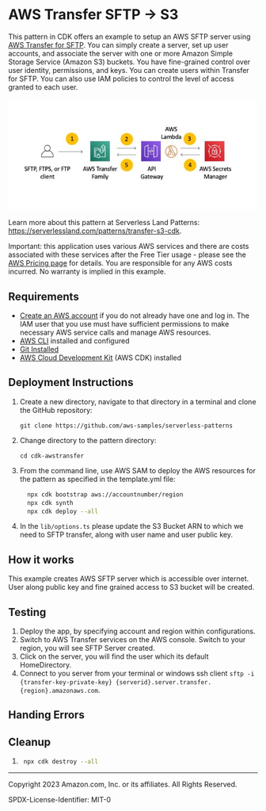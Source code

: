 # AWS Transfer SFTP -> S3

This pattern in CDK offers an example to setup an AWS SFTP server using [AWS Transfer for SFTP](https://aws.amazon.com/aws-transfer-family/). You can simply create a server, set up user accounts, and associate the server with one or more Amazon Simple Storage Service (Amazon S3) buckets.
You have fine-grained control over user identity, permissions, and keys. You can create users within Transfer for SFTP. You can also use IAM policies to control the level of access granted to each user.

![Pattern](./pattern.png "Patern")

Learn more about this pattern at Serverless Land Patterns: https://serverlessland.com/patterns/transfer-s3-cdk.

Important: this application uses various AWS services and there are costs associated with these services after the Free Tier usage - please see the [AWS Pricing page](https://aws.amazon.com/pricing/) for details. You are responsible for any AWS costs incurred. No warranty is implied in this example.

## Requirements

* [Create an AWS account](https://portal.aws.amazon.com/gp/aws/developer/registration/index.html) if you do not already have one and log in. The IAM user that you use must have sufficient permissions to make necessary AWS service calls and manage AWS resources.
* [AWS CLI](https://docs.aws.amazon.com/cli/latest/userguide/install-cliv2.html) installed and configured
* [Git Installed](https://git-scm.com/book/en/v2/Getting-Started-Installing-Git)
* [AWS Cloud Development Kit](https://docs.aws.amazon.com/cdk/latest/guide/cli.html) (AWS CDK) installed

## Deployment Instructions

1. Create a new directory, navigate to that directory in a terminal and clone the GitHub repository:
    ```
    git clone https://github.com/aws-samples/serverless-patterns
    ```
1. Change directory to the pattern directory:
    ```
    cd cdk-awstransfer
    ```
1. From the command line, use AWS SAM to deploy the AWS resources for the pattern as specified in the template.yml file:
    ```bash
      npx cdk bootstrap aws://accountnumber/region
      npx cdk synth
      npx cdk deploy --all
    ```
1. In the `lib/options.ts` please update the S3 Bucket ARN to which we need to SFTP transfer, along with user name and user public key.

## How it works

This example creates AWS SFTP server which is accessible over internet. User along public key and fine grained access to S3 bucket will be created.


## Testing

1. Deploy the app, by specifying account and region within configurations.
2. Switch to AWS Transfer services on the AWS console. Switch to your region, you will see SFTP Server created.
2. Click on the server, you will find the user which its default HomeDirectory.
3. Connect to you server from your terminal or windows ssh client `sftp -i {transfer-key-private-key} {serverid}.server.transfer.{region}.amazonaws.com`.

## Handing Errors


## Cleanup

1. ```bash
    npx cdk destroy --all
   ```
----
Copyright 2023 Amazon.com, Inc. or its affiliates. All Rights Reserved.

SPDX-License-Identifier: MIT-0
